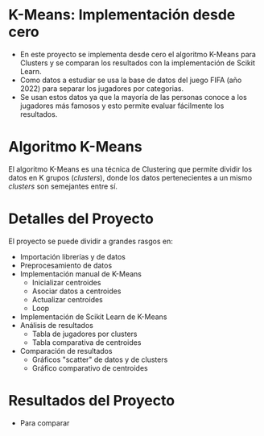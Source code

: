 # K-Means: Implementación desde cero

- En este proyecto se implementa desde cero el algoritmo K-Means para Clusters y se comparan los resultados con la implementación de Scikit Learn.  
- Como datos a estudiar se usa la base de datos del juego FIFA (año 2022) para separar los jugadores por categorias.   
- Se usan estos datos ya que la mayoría de las personas conoce a los jugadores más famosos y esto permite evaluar fácilmente los resultados. 

# Algoritmo K-Means

El algoritmo K-Means es una técnica de Clustering que permite dividir los datos en K grupos (*clusters*), donde los datos pertenecientes a un mismo *clusters* son semejantes entre sí.  

# Detalles del Proyecto

El proyecto se puede dividir a grandes rasgos en:

- Importación librerías y de datos
- Preprocesamiento de datos
- Implementación manual de K-Means
  - Inicializar centroides
  - Asociar datos a centroides
  - Actualizar centroides
  - Loop
- Implementación de Scikit Learn de K-Means
- Análisis de resultados
  - Tabla de jugadores por clusters
  - Tabla comparativa de centroides 
- Comparación de resultados
  - Gráficos "scatter" de datos y de clusters
  - Gráfico comparativo de centroides 

# Resultados del Proyecto

- Para comparar
